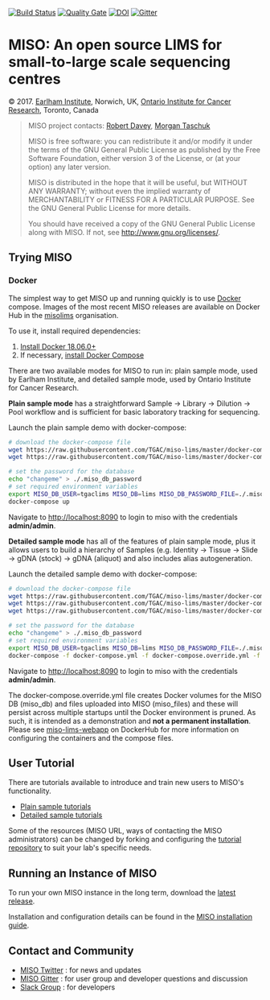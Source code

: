 [![Build Status](https://travis-ci.org/TGAC/miso-lims.svg?branch=develop)](https://travis-ci.org/TGAC/miso-lims) [![Quality Gate](https://sonarcloud.io/api/project_badges/measure?project=uk.ac.bbsrc.tgac.miso:miso&metric=alert_status)](https://sonarcloud.io/dashboard?id=uk.ac.bbsrc.tgac.miso:miso) [![DOI](https://zenodo.org/badge/4726428.svg)](https://zenodo.org/badge/latestdoi/4726428) [![Gitter](https://badges.gitter.im/TGAC/miso-lims.svg)](https://gitter.im/TGAC/miso-lims?utm_source=badge&utm_medium=badge&utm_campaign=pr-badge)


# MISO: An open source LIMS for small-to-large scale sequencing centres

&copy; 2017. [Earlham Institute](http://earlham.ac.uk/), Norwich, UK, [Ontario Institute for Cancer Research](http://oicr.on.ca), Toronto, Canada

> MISO project contacts: [Robert Davey](robert.davey@earlham.ac.uk), [Morgan Taschuk](morgan.taschuk@oicr.on.ca)
>
> MISO is free software: you can redistribute it and/or modify
> it under the terms of the GNU General Public License as published by
> the Free Software Foundation, either version 3 of the License, or
> (at your option) any later version.
>
> MISO is distributed in the hope that it will be useful,
> but WITHOUT ANY WARRANTY; without even the implied warranty of
> MERCHANTABILITY or FITNESS FOR A PARTICULAR PURPOSE.  See the
> GNU General Public License for more details.
>
> You should have received a copy of the GNU General Public License
> along with MISO.  If not, see <http://www.gnu.org/licenses/>.


## Trying MISO

### Docker

The simplest way to get MISO up and running quickly is to use
[Docker](https://www.docker.com/) compose. Images of the most recent MISO releases are
available on Docker Hub in
the [misolims](https://hub.docker.com/r/misolims/) organisation. 

To use it, install required dependencies:

1. [Install Docker 18.06.0+](https://docs.docker.com/install/)
1. If necessary, [install Docker Compose](https://docs.docker.com/compose/install/)

There are two available modes for MISO to run in: plain sample mode, used by 
Earlham Institute, and detailed sample mode, used by Ontario Institute for 
Cancer Research. 

**Plain sample mode** has a straightforward Sample -> Library -> Dilution -> 
Pool workflow and is sufficient for basic laboratory tracking for sequencing.

Launch the plain sample demo with docker-compose:

```bash
# download the docker-compose file
wget https://raw.githubusercontent.com/TGAC/miso-lims/master/docker-compose.yml -O docker-compose.yml
wget https://raw.githubusercontent.com/TGAC/miso-lims/master/docker-compose.override.yml -O docker-compose.override.yml

# set the password for the database
echo "changeme" > ./.miso_db_password
# set required environment variables
export MISO_DB_USER=tgaclims MISO_DB=lims MISO_DB_PASSWORD_FILE=./.miso_db_password MISO_TAG=latest
docker-compose up
```

Navigate to [http://localhost:8090](http://localhost:8090) to login to miso with
the credentials **admin/admin**.

**Detailed sample mode** has all of the features of plain sample mode, plus it
allows users to build a hierarchy of Samples (e.g. Identity -> Tissue -> Slide 
-> gDNA (stock) -> gDNA (aliquot) and also includes alias autogeneration.

Launch the detailed sample demo with docker-compose:

```bash
# download the docker-compose file
wget https://raw.githubusercontent.com/TGAC/miso-lims/master/docker-compose.yml -O docker-compose.yml
wget https://raw.githubusercontent.com/TGAC/miso-lims/master/docker-compose.override.yml -O docker-compose.override.yml
wget https://raw.githubusercontent.com/TGAC/miso-lims/master/docker-compose.detailed.yml -O docker-compose.detailed.yml

# set the password for the database
echo "changeme" > ./.miso_db_password
# set required environment variables
export MISO_DB_USER=tgaclims MISO_DB=lims MISO_DB_PASSWORD_FILE=./.miso_db_password MISO_TAG=latest
docker-compose -f docker-compose.yml -f docker-compose.override.yml -f docker-compose.detailed.yml up
```

Navigate to [http://localhost:8090](http://localhost:8090) to login to miso with
the credentials **admin/admin**.

The docker-compose.override.yml file creates Docker volumes for the MISO DB 
(miso_db) and files uploaded into MISO (miso_files) and these will persist 
across multiple startups until the Docker environment is pruned. As such, it is 
intended as a demonstration and __not a permanent installation__. Please see
[miso-lims-webapp](https://cloud.docker.com/u/misolims/repository/docker/misolims/miso-lims-webapp)
on DockerHub for more information on configuring the containers and the compose files.


## User Tutorial

There are tutorials available to introduce and train new users to MISO's functionality.  
* [Plain sample tutorials](https://oicr-gsi.github.io/miso-docs-oicr/plain-index)
* [Detailed sample tutorials](https://oicr-gsi.github.io/miso-docs-oicr)

Some of the resources (MISO URL,
ways of contacting the MISO administrators) can be changed by forking and configuring
the [tutorial repository](https://github.com/oicr-gsi/miso-docs-oicr) to suit your
lab's specific needs.

## Running an Instance of MISO 

To run your own MISO instance in the long term, download the 
[latest release](https://github.com/TGAC/miso-lims/releases/latest).

Installation and configuration details can be found in the [MISO installation guide](docs/_posts/2016-01-11-installation-guide.md).

## Contact and Community

- [MISO Twitter](https://twitter.com/misolims) : for news and updates
- [MISO Gitter](https://gitter.im/TGAC/miso-lims) : for user group and developer questions and discussion
- [Slack Group](https://miso-lims.slack.com/) : for developers
